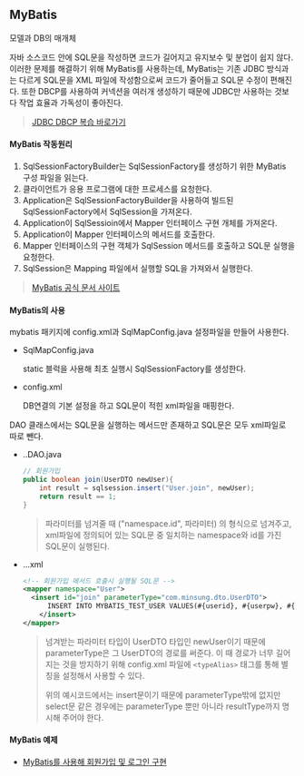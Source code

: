## MyBatis

모델과 DB의 매개체

자바 소스코드 안에 SQL문을 작성하면 코드가 길어지고 유지보수 및 분업이 쉽지 않다. 이러한 문제를 해결하기 위해 MyBatis를 사용하는데, MyBatis는 기존 JDBC 방식과는 다르게 SQL문을 XML  파일에 작성함으로써 코드가 줄어들고 SQL문 수정이 편해진다. 또한 DBCP를 사용하여 커넥션을 여러개 생성하기 때문에 JDBC만 사용하는 것보다 작업 효율과 가독성이 좋아진다.

> [JDBC DBCP 복습 바로가기](https://github.com/rlaalstjd00/TIL/blob/master/03_DBconnection/00_JDBC%20DBCP%20JNDI.md)

#### MyBatis 작동원리

1. SqlSessionFactoryBuilder는 SqlSessionFactory를 생성하기 위한 MyBatis 구성 파일을 읽는다.
2. 클라이언트가 응용 프로그램에 대한 프로세스를 요청한다.
3. Application은 SqlSessionFactoryBuilder을 사용하여 빌드된 SqlSessionFactory에서 SqlSession을 가져온다.
4. Application이 SqlSessioin에서 Mapper 인터페이스 구현 개체를 가져온다.
5. Application이 Mapper 인터페이스의 메서드를 호출한다.
6. Mapper 인터페이스의 구현 객체가 SqlSession 메서드를 호출하고 SQL문 실행을 요청한다.
7. SqlSession은 Mapping 파일에서 실행할 SQL을 가져와서 실행한다.

> [MyBatis 공식 문서 사이트](https://mybatis.org/mybatis-3/ko/index.html)

#### MyBatis의 사용

mybatis 패키지에 config.xml과 SqlMapConfig.java 설정파일을 만들어 사용한다.

- SqlMapConfig.java

  static 블럭을 사용해 최초 실행시 SqlSessionFactory를 생성한다.

- config.xml

  DB연결의 기본 설정을 하고 SQL문이 적힌 xml파일을 매핑한다.

DAO 클래스에서는 SQL문을 실행하는 메서드만 존재하고 SQL문은 모두 xml파일로 따로 뺀다.

- ..DAO.java

  ````java
  // 회원가입
  public boolean join(UserDTO newUser){
      int result = sqlsession.insert("User.join", newUser);
      return result == 1;
  }
  ````

  > 파라미터를 넘겨줄 때 ("namespace.id", 파라미터) 의 형식으로 넘겨주고, xml파일에 정의되어 있는 SQL문 중 일치하는 namespace와 id를 가진 SQL문이 실행된다.

- ...xml

  ````xml
  <!-- 회원가입 메서드 호출시 실행될 SQL문 -->
  <mapper namespace="User">
  	<insert id="join" parameterType="com.minsung.dto.UserDTO">
      	INSERT INTO MYBATIS_TEST_USER VALUES(#{userid}, #{userpw}, #{username})
      </insert>
  </mapper>
  ````

  > 넘겨받는 파라미터 타입이 UserDTO 타입인 newUser이기 때문에 parameterType은 그 UserDTO의 경로를 써준다. 이 때 경로가 너무 길어지는 것을 방지하기 위해 config.xml 파일에 `<typeAlias>` 태그를 통해 별칭을 설정해서 사용할 수 있다.
  >
  > 위의 예시코드에서는 insert문이기 때문에 parameterType밖에 없지만 select문 같은 경우에는 parameterType 뿐만 아니라 resultType까지 명시해 주어야 한다.

#### MyBatis 예제

- [MyBatis를 사용해 회원가입 및 로그인 구현](https://github.com/rlaalstjd00/Web_practice/tree/master/01_mybatis-prac)

